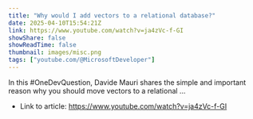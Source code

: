 ```yaml
---
title: "Why would I add vectors to a relational database?"
date: 2025-04-10T15:54:21Z
link: https://www.youtube.com/watch?v=ja4zVc-f-GI
showShare: false
showReadTime: false
thumbnail: images/misc.png
tags: ["youtube.com/@MicrosoftDeveloper"]
---
```

In this #OneDevQuestion, Davide Mauri shares the simple and important reason why you should move vectors to a relational ...

- Link to article: https://www.youtube.com/watch?v=ja4zVc-f-GI